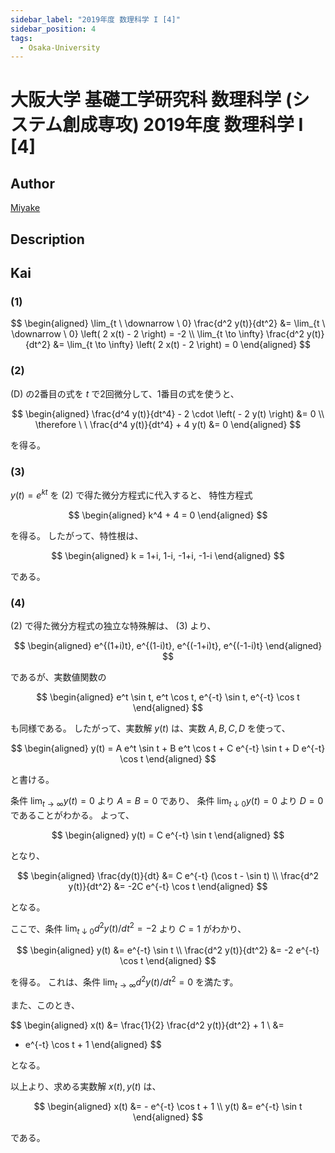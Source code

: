 ```yaml
---
sidebar_label: "2019年度 数理科学 I [4]"
sidebar_position: 4
tags:
  - Osaka-University
---
```

# 大阪大学 基礎工学研究科 数理科学 (システム創成専攻) 2019年度 数理科学 I \[4\]

## **Author**
[Miyake](https://miyake.github.io/exams/index.html)

## **Description**

## **Kai**
### (1)

$$
  \begin{aligned}
  \lim_{t \ \downarrow \ 0} \frac{d^2 y(t)}{dt^2}
  &=
  \lim_{t \ \downarrow \ 0} \left( 2 x(t) - 2 \right)
  = -2
  \\
  \lim_{t \to \infty} \frac{d^2 y(t)}{dt^2}
  &=
  \lim_{t \to \infty} \left( 2 x(t) - 2 \right)
  = 0
  \end{aligned}
$$

### (2)
(D) の2番目の式を $t$ で2回微分して、1番目の式を使うと、

$$
  \begin{aligned}
  \frac{d^4 y(t)}{dt^4} - 2 \cdot \left( - 2 y(t) \right) &= 0
  \\
  \therefore \ \ 
  \frac{d^4 y(t)}{dt^4} + 4 y(t) &= 0
  \end{aligned}
$$

を得る。

### (3)
$y(t) = e^{kt}$ を (2) で得た微分方程式に代入すると、
特性方程式

$$
  \begin{aligned}
  k^4 + 4 = 0
  \end{aligned}
$$

を得る。
したがって、特性根は、

$$
  \begin{aligned}
  k = 1+i, 1-i, -1+i, -1-i
  \end{aligned}
$$

である。

### (4)
(2) で得た微分方程式の独立な特殊解は、 (3) より、

$$
  \begin{aligned}
  e^{(1+i)t}, e^{(1-i)t}, e^{(-1+i)t}, e^{(-1-i)t}
  \end{aligned}
$$

であるが、実数値関数の

$$
  \begin{aligned}
  e^t \sin t, e^t \cos t, e^{-t} \sin t, e^{-t} \cos t
  \end{aligned}
$$

も同様である。
したがって、実数解 $y(t)$ は、実数 $A, B, C, D$ を使って、

$$
  \begin{aligned}
  y(t) =
  A e^t \sin t + B e^t \cos t + C e^{-t} \sin t + D e^{-t} \cos t
  \end{aligned}
$$

と書ける。

条件 $\lim_{t \to \infty} y(t) = 0$ より $A=B=0$ であり、
条件 $\lim_{t \ \downarrow \ 0} y(t) = 0$ より $D=0$
であることがわかる。
よって、

$$
  \begin{aligned}
  y(t) = C e^{-t} \sin t
  \end{aligned}
$$

となり、

$$
  \begin{aligned}
  \frac{dy(t)}{dt} &= C e^{-t} (\cos t - \sin t)
  \\
  \frac{d^2 y(t)}{dt^2} &= -2C e^{-t} \cos t
  \end{aligned}
$$

となる。

ここで、条件
$\lim_{t \ \downarrow \ 0} d^2 y(t) / dt^2 = -2$ より $C=1$
がわかり、

$$
  \begin{aligned}
  y(t) &= e^{-t} \sin t
  \\
  \frac{d^2 y(t)}{dt^2} &= -2 e^{-t} \cos t
  \end{aligned}
$$

を得る。
これは、条件
$\lim_{t \to \infty} d^2 y(t) / dt^2 = 0$ を満たす。

また、このとき、

$$
  \begin{aligned}
  x(t)
  &=
  \frac{1}{2} \frac{d^2 y(t)}{dt^2} + 1
  \\
  &=
  - e^{-t} \cos t + 1
  \end{aligned}
$$

となる。

以上より、求める実数解 $x(t), y(t)$ は、

$$
  \begin{aligned}
  x(t) &= - e^{-t} \cos t + 1
  \\
  y(t) &= e^{-t} \sin t
  \end{aligned}
$$

である。